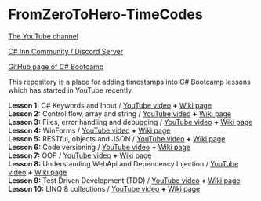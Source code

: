 # FromZeroToHero-TimeCodes
[The YouTube channel](https://www.youtube.com/c/AlmantasKarpavi%C4%8Dius/featured)

[C# Inn Community / Discord Server](https://discord.gg/rCMKcUU)

[GitHub page of C# Bootcamp](https://github.com/csinn/CSharp-From-Zero-To-Hero-v2)

This repository is a place for adding timestamps into C# Bootcamp lessons which has started in YouTube recently.

**Lesson 1:** C# Keywords and Input / [YouTube video](https://www.youtube.com/watch?v=qG0I2NN2dNE) **+** [Wiki page](https://github.com/csinn/CSharp-From-Zero-To-Hero-v2/wiki/C%23-Keywords-and-User-Input)<br>
**Lesson 2:** Control flow, array and string / [YouTube video](https://www.youtube.com/watch?v=l8qhUB80NaA) **+** [Wiki page](https://github.com/csinn/CSharp-From-Zero-To-Hero-v2/wiki/Control-Flow,-Array-and-string)<br>
**Lesson 3:** Files, error handling and debugging / [YouTube video](https://www.youtube.com/watch?v=6bckEKwYAns) **+** [Wiki page](https://github.com/csinn/CSharp-From-Zero-To-Hero-v2/wiki/Files,-error-handling-and-debugging)<br>
**Lesson 4:** WinForms / [YouTube video](https://www.youtube.com/watch?v=RVUHDYUqi2A) **+** [Wiki page](https://github.com/csinn/CSharp-From-Zero-To-Hero-v2/wiki/Frontend-using-WinForms)<br>
**Lesson 5:** RESTful, objects and JSON / [YouTube video](https://www.youtube.com/watch?v=JAPQ_XbMLww) **+** [Wiki page](https://github.com/csinn/CSharp-From-Zero-To-Hero-v2/wiki/RESTful,-Objects-and-JSON)<br>
**Lesson 6:** Code versioning / [YouTube video](https://www.youtube.com/watch?v=xTcba__xhbU) **+** [Wiki page](https://github.com/csinn/CSharp-From-Zero-To-Hero-v2/wiki/Code-versioning)<br>
**Lesson 7:** OOP / [YouTube video](https://www.youtube.com/watch?v=5Q6c27SzcDE&t=4955s) **+** [Wiki page](https://github.com/csinn/CSharp-From-Zero-To-Hero-v2/wiki/OOP)<br>
**Lesson 8:** Understanding WebApi and Dependency Injection / [YouTube video](https://www.youtube.com/watch?v=qUsWkZDztoI&list=PLbwOopTjJke49hTBrmz8ayxQj_Zro4zrg) **+** [Wiki page](https://github.com/csinn/CSharp-From-Zero-To-Hero-v2/wiki/Understanding-WebApi-and-Dependency-Injection)<br>
**Lesson 9:** Test Driven Development (TDD) / [YouTube video](https://www.youtube.com/watch?v=EWB3UHf-fe4) **+** [Wiki page](https://github.com/csinn/CSharp-From-Zero-To-Hero-v2/wiki/TDD)<br>
**Lesson 10:** LINQ & collections / [YouTube video](https://www.youtube.com/watch?v=wTmY3QeOFsA) **+** [Wiki page](https://github.com/csinn/CSharp-From-Zero-To-Hero-v2/wiki/LINQ-and-Collections)<br>